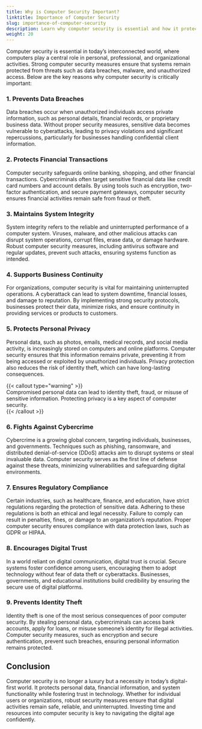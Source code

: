 ```yaml
---
title: Why is Computer Security Important?
linktitle: Importance of Computer Security
slug: importance-of-computer-security
description: Learn why computer security is essential and how it protects data, privacy, financial transactions, and system integrity in the digital world.
weight: 20
---
```


Computer security is essential in today’s interconnected world, where computers play a central role in personal, professional, and organizational activities. Strong computer security measures ensure that systems remain protected from threats such as data breaches, malware, and unauthorized access. Below are the key reasons why computer security is critically important:

### 1. Prevents Data Breaches

Data breaches occur when unauthorized individuals access private information, such as personal details, financial records, or proprietary business data. Without proper security measures, sensitive data becomes vulnerable to cyberattacks, leading to privacy violations and significant repercussions, particularly for businesses handling confidential client information.

### 2. Protects Financial Transactions

Computer security safeguards online banking, shopping, and other financial transactions. Cybercriminals often target sensitive financial data like credit card numbers and account details. By using tools such as encryption, two-factor authentication, and secure payment gateways, computer security ensures financial activities remain safe from fraud or theft.

### 3. Maintains System Integrity

System integrity refers to the reliable and uninterrupted performance of a computer system. Viruses, malware, and other malicious attacks can disrupt system operations, corrupt files, erase data, or damage hardware. Robust computer security measures, including antivirus software and regular updates, prevent such attacks, ensuring systems function as intended.

### 4. Supports Business Continuity

For organizations, computer security is vital for maintaining uninterrupted operations. A cyberattack can lead to system downtime, financial losses, and damage to reputation. By implementing strong security protocols, businesses protect their data, minimize risks, and ensure continuity in providing services or products to customers.

### 5. Protects Personal Privacy

Personal data, such as photos, emails, medical records, and social media activity, is increasingly stored on computers and online platforms. Computer security ensures that this information remains private, preventing it from being accessed or exploited by unauthorized individuals. Privacy protection also reduces the risk of identity theft, which can have long-lasting consequences.

{{< callout type="warning" >}}  
Compromised personal data can lead to identity theft, fraud, or misuse of sensitive information. Protecting privacy is a key aspect of computer security.  
{{< /callout >}}

### 6. Fights Against Cybercrime

Cybercrime is a growing global concern, targeting individuals, businesses, and governments. Techniques such as phishing, ransomware, and distributed denial-of-service (DDoS) attacks aim to disrupt systems or steal invaluable data. Computer security serves as the first line of defense against these threats, minimizing vulnerabilities and safeguarding digital environments.

### 7. Ensures Regulatory Compliance

Certain industries, such as healthcare, finance, and education, have strict regulations regarding the protection of sensitive data. Adhering to these regulations is both an ethical and legal necessity. Failure to comply can result in penalties, fines, or damage to an organization’s reputation. Proper computer security ensures compliance with data protection laws, such as GDPR or HIPAA.

### 8. Encourages Digital Trust

In a world reliant on digital communication, digital trust is crucial. Secure systems foster confidence among users, encouraging them to adopt technology without fear of data theft or cyberattacks. Businesses, governments, and educational institutions build credibility by ensuring the secure use of digital platforms.

### 9. Prevents Identity Theft

Identity theft is one of the most serious consequences of poor computer security. By stealing personal data, cybercriminals can access bank accounts, apply for loans, or misuse someone’s identity for illegal activities. Computer security measures, such as encryption and secure authentication, prevent such breaches, ensuring personal information remains protected.

## Conclusion

Computer security is no longer a luxury but a necessity in today’s digital-first world. It protects personal data, financial information, and system functionality while fostering trust in technology. Whether for individual users or organizations, robust security measures ensure that digital activities remain safe, reliable, and uninterrupted. Investing time and resources into computer security is key to navigating the digital age confidently.
